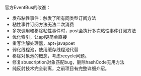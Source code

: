 官方EventBus的改進：
* 发布粘性事件：触发了所有同类型订阅方法
* 粘性事件订阅方法无法二次消费
* 多次调用和移除粘性事件时，post会执行多次粘性事件订阅方法
* 优化索引，让api更简单直接
* 重写注解处理器，apt+javapoet
* 弱化线程池，使用缓存线程池代替
* 移除对象池的概念，考虑recycle问题。
* 修复sbuscription对象匹配bug，删除hashCode无用方法
* 纯反射技术完全剥离，之前项目有完整详细介绍。